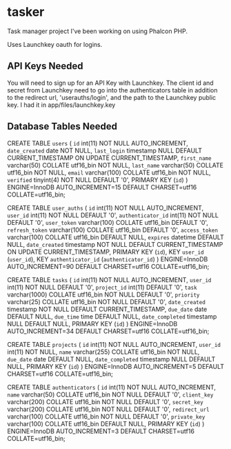 # tasker
Task manager project I've been working on using Phalcon PHP.

Uses Launchkey oauth for logins.

## API Keys Needed
You will need to sign up for an API Key with Launchkey. The client id and secret from Launchkey need to go into the
authenticators table in addition to the redirect url, 'userauths/login', and the path to the Launchkey public key.
I had it in app/files/launchkey.key


## Database Tables Needed

 CREATE TABLE `users` (
   `id` int(11) NOT NULL AUTO_INCREMENT,
   `date_created` date NOT NULL,
   `last_login` timestamp NULL DEFAULT CURRENT_TIMESTAMP ON UPDATE CURRENT_TIMESTAMP,
   `first_name` varchar(50) COLLATE utf16_bin NOT NULL,
   `last_name` varchar(50) COLLATE utf16_bin NOT NULL,
   `email` varchar(100) COLLATE utf16_bin NOT NULL,
   `verified` tinyint(4) NOT NULL DEFAULT '0',
   PRIMARY KEY (`id`)
 ) ENGINE=InnoDB AUTO_INCREMENT=15 DEFAULT CHARSET=utf16 COLLATE=utf16_bin;

 CREATE TABLE `user_auths` (
   `id` int(11) NOT NULL AUTO_INCREMENT,
   `user_id` int(11) NOT NULL DEFAULT '0',
   `authenticator_id` int(11) NOT NULL DEFAULT '0',
   `user_token` varchar(100) COLLATE utf16_bin DEFAULT '0',
   `refresh_token` varchar(100) COLLATE utf16_bin DEFAULT '0',
   `access_token` varchar(100) COLLATE utf16_bin DEFAULT NULL,
   `expires` datetime DEFAULT NULL,
   `date_created` timestamp NOT NULL DEFAULT CURRENT_TIMESTAMP ON UPDATE CURRENT_TIMESTAMP,
   PRIMARY KEY (`id`),
   KEY `user_id` (`user_id`),
   KEY `authenticator_id` (`authenticator_id`)
 ) ENGINE=InnoDB AUTO_INCREMENT=90 DEFAULT CHARSET=utf16 COLLATE=utf16_bin;


 CREATE TABLE `tasks` (
   `id` int(11) NOT NULL AUTO_INCREMENT,
   `user_id` int(11) NOT NULL DEFAULT '0',
   `project_id` int(11) DEFAULT '0',
   `task` varchar(1000) COLLATE utf16_bin NOT NULL DEFAULT '0',
   `priority` varchar(25) COLLATE utf16_bin NOT NULL DEFAULT '0',
   `date_created` timestamp NOT NULL DEFAULT CURRENT_TIMESTAMP,
   `due_date` date DEFAULT NULL,
   `due_time` time DEFAULT NULL,
   `date_completed` timestamp NULL DEFAULT NULL,
   PRIMARY KEY (`id`)
 ) ENGINE=InnoDB AUTO_INCREMENT=34 DEFAULT CHARSET=utf16 COLLATE=utf16_bin;

 CREATE TABLE `projects` (
   `id` int(11) NOT NULL AUTO_INCREMENT,
   `user_id` int(11) NOT NULL,
   `name` varchar(255) COLLATE utf16_bin NOT NULL,
   `due_date` date DEFAULT NULL,
   `date_completed` timestamp NULL DEFAULT NULL,
   PRIMARY KEY (`id`)
 ) ENGINE=InnoDB AUTO_INCREMENT=5 DEFAULT CHARSET=utf16 COLLATE=utf16_bin;

 CREATE TABLE `authenticators` (
   `id` int(11) NOT NULL AUTO_INCREMENT,
   `name` varchar(50) COLLATE utf16_bin NOT NULL DEFAULT '0',
   `client_key` varchar(200) COLLATE utf16_bin NOT NULL DEFAULT '0',
   `secret_key` varchar(200) COLLATE utf16_bin NOT NULL DEFAULT '0',
   `redirect_url` varchar(100) COLLATE utf16_bin NOT NULL DEFAULT '0',
   `private_key` varchar(100) COLLATE utf16_bin DEFAULT NULL,
   PRIMARY KEY (`id`)
 ) ENGINE=InnoDB AUTO_INCREMENT=3 DEFAULT CHARSET=utf16 COLLATE=utf16_bin;




